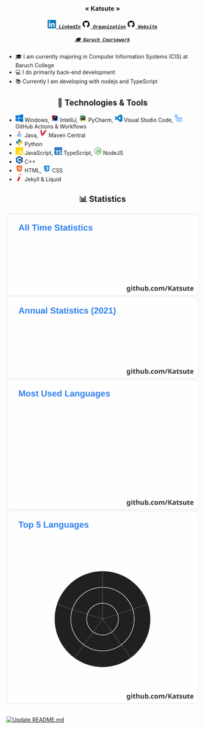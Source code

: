 <h3 align="center">« Katsute »</h2>

<h5 align="center">
    <code><a href="https://www.linkedin.com/in/keith-chiu" title="LinkedIn Profile"><img width="22" src="https://github.com/Katsute/Katsute/blob/main/icons/linkedin.svg"> LinkedIn</a></code>
    <code><a href="https://github.com/KatsuteDev" title="Organization"><img width="22" src="https://github.com/Katsute/Katsute/blob/main/icons/github.svg"> Organization</a></code>
    <code><a href="https://katsute.dev/" title="Website"><img width="22" src="https://github.com/Katsute/Katsute/blob/main/icons/github.svg"> Website</a></code>
    <br>
    <br>
    <code><a href="https://github.com/Katsute?tab=repositories&q=baruch" title="link">🎓 Baruch Coursework</a></code>
</h5>

- 🎓 I am currently majoring in Computer Information Systems (CIS) at Baruch College
- 💻 I do primarily back-end development
- 📚 Currently I am developing with nodejs and TypeScript

<h2 align="center">🔧 Technologies & Tools</h2>

<ul>
    <li>
        <img title="Windows" height="20" src="https://github.com/Katsute/Katsute/blob/main/icons/windows.svg"> Windows,
        <img title="IntelliJ IDEA" height="20" src="https://github.com/Katsute/Katsute/blob/main/icons/intellijidea.svg"> IntelliJ,
        <img title="PyCharm" height="20" src="https://github.com/Katsute/Katsute/blob/main/icons/pycharm.svg"> PyCharm,
        <img title="Visual Studio Code" height="20" src="https://github.com/Katsute/Katsute/blob/main/icons/visualstudiocode.svg"> Visual Studio Code,
        <img title="GitHub" height="20" src="https://github.com/Katsute/Katsute/blob/main/icons/githubactions.svg"> GitHub Actions & Workflows
    </li>
    <li>
        <img title="Java" height="20" src="https://github.com/Katsute/Katsute/blob/main/icons/java.svg"> Java,
        <img title="Maven" height="20" src="https://github.com/Katsute/Katsute/blob/main/icons/apachemaven.svg"> Maven Central</li>
    <li>
        <img title="Python" height="20" src="https://github.com/Katsute/Katsute/blob/main/icons/python.svg"> Python
    </li>
    <li>
        <img title="JavaScript" height="20" src="https://github.com/Katsute/Katsute/blob/main/icons/javascript.svg"> JavaScript,
        <img title="TypeScript" height="20" src="https://github.com/Katsute/Katsute/blob/main/icons/typescript.svg"> TypeScript,
        <img title="Node.js" height="20" src="https://github.com/Katsute/Katsute/blob/main/icons/nodejs.svg"> NodeJS</li>
    <li>
        <img title="C++" height="20" src="https://github.com/Katsute/Katsute/blob/main/icons/cplusplus.svg"> C++
    </li>
    <li>
        <img title="HTML" height="20" src="https://github.com/Katsute/Katsute/blob/main/icons/html5.svg"> HTML,
        <img title="CSS" height="20" src="https://github.com/Katsute/Katsute/blob/main/icons/css3.svg"> CSS
    </li>
    <li><img title="Jekyll" height="20" src="https://github.com/Katsute/Katsute/blob/main/icons/jekyll.svg"> Jekyll & Liquid</li>
</ul>

<h2 align="center">📊 Statistics</h2>

<div align="center">
    <a href="https://github.com/Katsute/">
        <img src="https://github.com/Katsute/Katsute/blob/main/generated/statistics.svg">
    </a>
    <a href="https://github.com/Katsute/">
        <img src="https://github.com/Katsute/Katsute/blob/main/generated/statistics_annual.svg">
    </a>
    <a href="https://github.com/Katsute/">
        <img src="https://github.com/Katsute/Katsute/blob/main/generated/languages.svg">
    </a>
    <a href="https://github.com/Katsute/">
        <img src="https://github.com/Katsute/Katsute/blob/main/generated/languages_coverage.svg">
    </a>
</div>
<br>

[![Update README.md](https://github.com/Katsute/Katsute/workflows/Update%20README.md/badge.svg)](https://github.com/Katsute/Katsute/actions/workflows/update_readme.yml)
